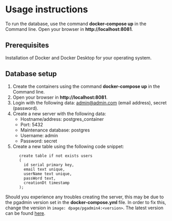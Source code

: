 # Usage instructions
To run the database, use the command **docker-compose up** in the Command line.
Open your browser in **http://localhost:8081**.

## Prerequisites
Installation of Docker and Docker Desktop for your operating system.

## Database setup
1. Create the containers using the command **docker-compose up** in the Command line.
2. Open your browser in **http://localhost:8081**.
3. Login with the following data: admin@admin.com (email address), secret (password).
4. Create a new server with the following data:
   * Hostname/address: postgres_container
   * Port: 5432
   * Maintenance database: postgres
   * Username: admin
   * Password: secret
5. Create a new table using the following code snippet:
```
      create table if not exists users
      (
        id serial primary key,
        email text unique,
        userName text unique,
        passWord text,
        creationDt timestamp
      );
```

Should you experience any troubles creating the server, this may be due to the pgadmin version set in the **docker-compose.yml** file.
In order to fix this, change the version in ```image: dpage/pgadmin4:<version>```. 
The latest version can be found [here](https://www.pgadmin.org/).